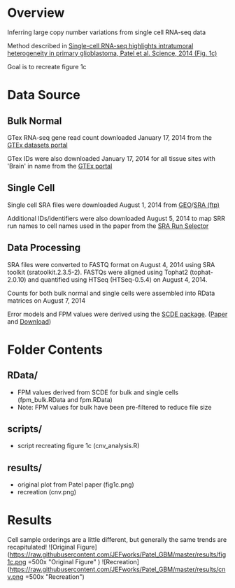 # Overview
Inferring large copy number variations from single cell RNA-seq data  

Method described in [Single-cell RNA-seq highlights intratumoral heterogeneity in primary glioblastoma, Patel et al. Science, 2014 (Fig. 1c)](http://www.sciencemag.org.ezp-prod1.hul.harvard.edu/content/344/6190/1396.full)  

Goal is to recreate figure 1c  
  
# Data Source

## Bulk Normal

GTex RNA-seq gene read count downloaded January 17, 2014 from the [GTEx datasets portal](http://www.gtexportal.org/home/datasets)  

GTex IDs were also downloaded January 17, 2014 for all tissue sites with 'Brain' in name from the [GTEx portal](http://www.gtexportal.org/home/samplesPage)  

## Single Cell

Single cell SRA files were downloaded August 1, 2014 from [GEO](http://www.ncbi.nlm.nih.gov/geo/query/acc.cgi?acc=GSE57872)/[SRA (ftp)](ftp://ftp-trace.ncbi.nlm.nih.gov/sra/sra-instant/reads/ByStudy/sra/SRP/SRP042/SRP042161)  

Additional IDs/identifiers were also downloaded August 5, 2014 to map SRR run names to cell names used in the paper from the [SRA Run Selector](http://www.ncbi.nlm.nih.gov/Traces/study/?acc=SRP042161)  

## Data Processing

SRA files were converted to FASTQ format on August 4, 2014 using SRA toolkit (sratoolkit.2.3.5-2). FASTQs were aligned using Tophat2 (tophat-2.0.10) and quantified using HTSeq (HTSeq-0.5.4) on August 4, 2014.   

Counts for both bulk normal and single cells were assembled into RData matrices on August 7, 2014   

Error models and FPM values were derived using the [SCDE package](http://pklab.med.harvard.edu/scde/Tutorials/). ([Paper](http://www.ncbi.nlm.nih.gov/pubmed/24836921) and [Download](http://pklab.med.harvard.edu/scde/index.html)) 

# Folder Contents

## RData/
- FPM values derived from SCDE for bulk and single cells (fpm_bulk.RData and fpm.RData) 
- Note: FPM values for bulk have been pre-filtered to reduce file size

## scripts/
- script recreating figure 1c (cnv_analysis.R)

## results/
- original plot from Patel paper (fig1c.png)
- recreation (cnv.png)

# Results

Cell sample orderings are a little different, but generally the same trends are recapitulated! 
![Original Figure](https://raw.githubusercontent.com/JEFworks/Patel_GBM/master/results/fig1c.png =500x "Original Figure" )
![Recreation](https://raw.githubusercontent.com/JEFworks/Patel_GBM/master/results/cnv.png =500x "Recreation")
